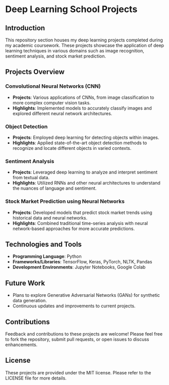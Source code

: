 # Deep Learning School Projects

## Introduction
This repository section houses my deep learning projects completed during my academic coursework. These projects showcase the application of deep learning techniques in various domains such as image recognition, sentiment analysis, and stock market prediction.

## Projects Overview

### Convolutional Neural Networks (CNN)
- **Projects**: Various applications of CNNs, from image classification to more complex computer vision tasks.
- **Highlights**: Implemented models to accurately classify images and explored different neural network architectures.

### Object Detection
- **Projects**: Employed deep learning for detecting objects within images.
- **Highlights**: Applied state-of-the-art object detection methods to recognize and locate different objects in varied contexts.

### Sentiment Analysis
- **Projects**: Leveraged deep learning to analyze and interpret sentiment from textual data.
- **Highlights**: Utilized RNNs and other neural architectures to understand the nuances of language and sentiment.

### Stock Market Prediction using Neural Networks
- **Projects**: Developed models that predict stock market trends using historical data and neural networks.
- **Highlights**: Combined traditional time-series analysis with neural network-based approaches for more accurate predictions.

## Technologies and Tools
- **Programming Language**: Python
- **Frameworks/Libraries**: TensorFlow, Keras, PyTorch, NLTK, Pandas
- **Development Environments**: Jupyter Notebooks, Google Colab

## Future Work
- Plans to explore Generative Adversarial Networks (GANs) for synthetic data generation.
- Continuous updates and improvements to current projects.

## Contributions
Feedback and contributions to these projects are welcome! Please feel free to fork the repository, submit pull requests, or open issues to discuss enhancements.

## License
These projects are provided under the MIT license. Please refer to the LICENSE file for more details.
